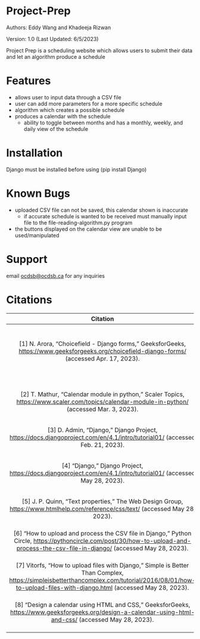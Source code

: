 # Project-Prep
Authors: Eddy Wang and Khadeeja Rizwan

Version: 1.0 (Last Updated: 6/5/2023)

Project Prep is a scheduling website which allows users to submit their data and let an algorithm produce a schedule

# Features
- allows user to input data through a CSV file
- user can add more parameters for a more specific schedule
- algorithm which creates a possible schedule
- produces a calendar with the schedule
    - ability to toggle between months and has a monthly, weekly, and daily view of the schedule

# Installation
Django must be installed before using (pip install Django)

# Known Bugs
- uploaded CSV file can not be saved, this calendar shown is inaccurate
    - if accurate schedule is wanted to be received must manually input file to the file-reading-algorithm.py program
- the buttons displayed on the calendar view are unable to be used/manipulated

# Support
email ocdsb@ocdsb.ca for any inquiries

# Citations
| Citation | Purpose |
| :---:   | :---: |
| [1] N. Arora, “Choicefield - Django forms,” GeeksforGeeks, https://www.geeksforgeeks.org/choicefield-django-forms/ (accessed Apr. 17, 2023). | To understand the structure and functionality of Django |
| [2] T. Mathur, “Calendar module in python,” Scaler Topics, https://www.scaler.com/topics/calendar-module-in-python/ (accessed Mar. 3, 2023). | Learning how to access dates and manipulate them |
| [3] D. Admin, “Django,” Django Project, https://docs.djangoproject.com/en/4.1/intro/tutorial01/ (accessed Feb. 21, 2023). |   |
| [4] “Django,” Django Project, https://docs.djangoproject.com/en/4.1/intro/tutorial01/ (accessed May 28, 2023). | To build the basic framework of our backend software. |
| [5] J. P. Quinn, “Text properties,” The Web Design Group, https://www.htmlhelp.com/reference/css/text/ (accessed May 28, 2023). | To create text in HTML. |
| [6] “How to upload and process the CSV file in Django,” Python Circle, https://pythoncircle.com/post/30/how-to-upload-and-process-the-csv-file-in-django/ (accessed May 28, 2023). | For user to upload a CSV file from our website |
| [7] Vitorfs, “How to upload files with Django,” Simple is Better Than Complex, https://simpleisbetterthancomplex.com/tutorial/2016/08/01/how-to-upload-files-with-django.html (accessed May 28, 2023). | To upload a csv file |
| [8] “Design a calendar using HTML and CSS,” GeeksforGeeks, https://www.geeksforgeeks.org/design-a-calendar-using-html-and-css/ (accessed May 28, 2023). | To build a calendar template using HTML and CSS |
